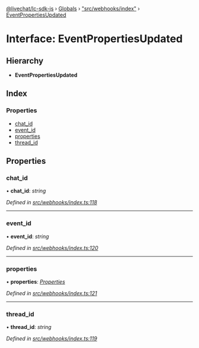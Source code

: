 [@livechat/lc-sdk-js](../README.md) › [Globals](../globals.md) › ["src/webhooks/index"](../modules/_src_webhooks_index_.md) › [EventPropertiesUpdated](_src_webhooks_index_.eventpropertiesupdated.md)

# Interface: EventPropertiesUpdated

## Hierarchy

* **EventPropertiesUpdated**

## Index

### Properties

* [chat_id](_src_webhooks_index_.eventpropertiesupdated.md#chat_id)
* [event_id](_src_webhooks_index_.eventpropertiesupdated.md#event_id)
* [properties](_src_webhooks_index_.eventpropertiesupdated.md#properties)
* [thread_id](_src_webhooks_index_.eventpropertiesupdated.md#thread_id)

## Properties

###  chat_id

• **chat_id**: *string*

*Defined in [src/webhooks/index.ts:118](https://github.com/livechat/lc-sdk-js/blob/e25bbbb/src/webhooks/index.ts#L118)*

___

###  event_id

• **event_id**: *string*

*Defined in [src/webhooks/index.ts:120](https://github.com/livechat/lc-sdk-js/blob/e25bbbb/src/webhooks/index.ts#L120)*

___

###  properties

• **properties**: *[Properties](_src_objects_index_.properties.md)*

*Defined in [src/webhooks/index.ts:121](https://github.com/livechat/lc-sdk-js/blob/e25bbbb/src/webhooks/index.ts#L121)*

___

###  thread_id

• **thread_id**: *string*

*Defined in [src/webhooks/index.ts:119](https://github.com/livechat/lc-sdk-js/blob/e25bbbb/src/webhooks/index.ts#L119)*
